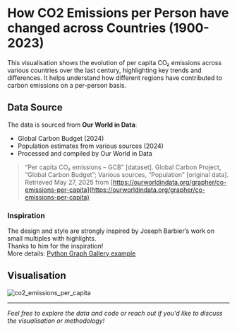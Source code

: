 # How CO2 Emissions per Person have changed across Countries (1900-2023)

This visualisation shows the evolution of per capita CO₂ emissions across various countries over the last century, highlighting key trends and differences. It helps understand how different regions have contributed to carbon emissions on a per-person basis.

## Data Source
The data is sourced from **Our World in Data**:

- Global Carbon Budget (2024)
- Population estimates from various sources (2024)
- Processed and compiled by Our World in Data

> “Per capita CO₂ emissions – GCB” [dataset]. Global Carbon Project, “Global Carbon Budget”; Various sources, “Population” [original data].  
> Retrieved May 27, 2025 from [https://ourworldindata.org/grapher/co-emissions-per-capita](https://ourworldindata.org/grapher/co-emissions-per-capita)

### Inspiration
The design and style are strongly inspired by Joseph Barbier’s work on small multiples with highlights.  
Thanks to him for the inspiration!  
More details: [Python Graph Gallery example](https://python-graph-gallery.com/web-small-multiple-with-highlights/)

## Visualisation
![co2_emissions_per_capita](https://github.com/user-attachments/assets/9da7855a-c8b3-40e4-b0f5-2663b1f73791)

---

*Feel free to explore the data and code or reach out if you'd like to discuss the visualisation or methodology!*
